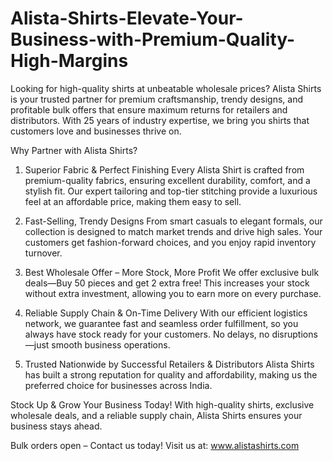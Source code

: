 # Alista-Shirts-Elevate-Your-Business-with-Premium-Quality-High-Margins
Looking for high-quality shirts at unbeatable wholesale prices? Alista Shirts is your trusted partner for premium craftsmanship, trendy designs, and profitable bulk offers that ensure maximum returns for retailers and distributors. With 25 years of industry expertise, we bring you shirts that customers love and businesses thrive on.

Why Partner with Alista Shirts?
1. Superior Fabric & Perfect Finishing
Every Alista Shirt is crafted from premium-quality fabrics, ensuring excellent durability, comfort, and a stylish fit. Our expert tailoring and top-tier stitching provide a luxurious feel at an affordable price, making them easy to sell.

2. Fast-Selling, Trendy Designs
From smart casuals to elegant formals, our collection is designed to match market trends and drive high sales. Your customers get fashion-forward choices, and you enjoy rapid inventory turnover.

3. Best Wholesale Offer – More Stock, More Profit
We offer exclusive bulk deals—Buy 50 pieces and get 2 extra free! This increases your stock without extra investment, allowing you to earn more on every purchase.

4. Reliable Supply Chain & On-Time Delivery
With our efficient logistics network, we guarantee fast and seamless order fulfillment, so you always have stock ready for your customers. No delays, no disruptions—just smooth business operations.

5. Trusted Nationwide by Successful Retailers & Distributors
Alista Shirts has built a strong reputation for quality and affordability, making us the preferred choice for businesses across India.

Stock Up & Grow Your Business Today!
With high-quality shirts, exclusive wholesale deals, and a reliable supply chain, Alista Shirts ensures your business stays ahead.

Bulk orders open – Contact us today!
Visit us at: www.alistashirts.com
